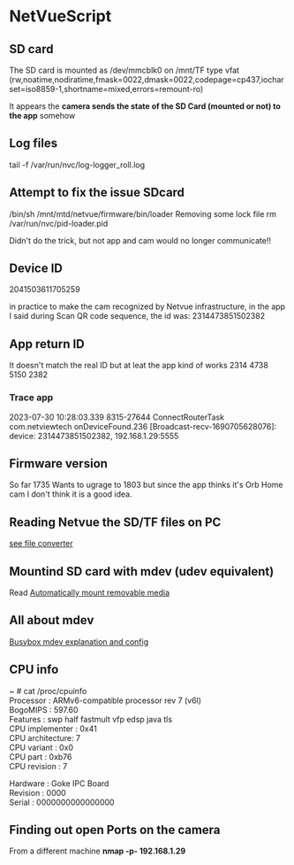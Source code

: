# NetVueScript

## SD card
The SD card is mounted as 
/dev/mmcblk0 on /mnt/TF type vfat (rw,noatime,nodiratime,fmask=0022,dmask=0022,codepage=cp437,iocharset=iso8859-1,shortname=mixed,errors=remount-ro)

It appears the **camera sends the state of the SD Card (mounted or not) to the app** somehow

## Log files
tail -f /var/run/nvc/log-logger_roll.log

## Attempt to fix the issue SDcard
/bin/sh /mnt/mtd/netvue/firmware/bin/loader
Removing some lock file
rm /var/run/nvc/pid-loader.pid

Didn't do the trick, but not app and cam would no longer communicate!!

## Device ID
2041503611705259

in practice to make the cam recognized by Netvue infrastructure, in the app
I said during Scan QR code sequence, the id was:
2314473851502382

## App return ID 
It doesn't match the real ID but at leat the app kind of works
2314 4738 5150 2382

### Trace app
2023-07-30 10:28:03.339  8315-27644 ConnectRouterTask       com.netviewtech  onDeviceFound.236 [Broadcast-recv-1690705628076]: device: 2314473851502382, 192.168.1.29:5555 

## Firmware version
So far 1735
Wants to ugrage to 1803 but since the app thinks it's Orb Home cam I don't think it is a good idea.

## Reading Netvue the SD/TF files on PC

[see file converter](https://support.netvue.com/hc/en-us/articles/360002581858-How-can-I-read-the-files-recorded-on-SD-TF-card-)

## Mountind SD card with mdev (udev equivalent)

Read [Automatically mount removable media](http://www.armadeus.org/wiki/index.php?title=Automatically_mount_removable_media)

## All about **mdev**
[Busybox mdev explanation and config](https://git.busybox.net/busybox/tree/docs/mdev.txt?h=1_18_stable)

## CPU info
~ # cat /proc/cpuinfo  
Processor       : ARMv6-compatible processor rev 7 (v6l)  
BogoMIPS        : 597.60  
Features        : swp half fastmult vfp edsp java tls  
CPU implementer : 0x41  
CPU architecture: 7  
CPU variant     : 0x0  
CPU part        : 0xb76  
CPU revision    : 7  
  
Hardware        : Goke IPC Board  
Revision        : 0000  
Serial          : 0000000000000000  

## Finding out open Ports on the camera

From a different machine **nmap -p- 192.168.1.29**

